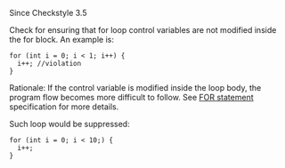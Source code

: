 Since Checkstyle 3.5

Check for ensuring that for loop control variables are not modified inside the for block. An example is:

    for (int i = 0; i < 1; i++) {
      i++; //violation
    }

Rationale: If the control variable is modified inside the loop body, the program flow becomes more difficult to follow.
See [ FOR statement][FOR statement] specification for more details.

Such loop would be suppressed:

    for (int i = 0; i < 10;) {
      i++;
    }


[FOR statement]: https://docs.oracle.com/javase/specs/jls/se8/html/jls-14.html#jls-14.14
